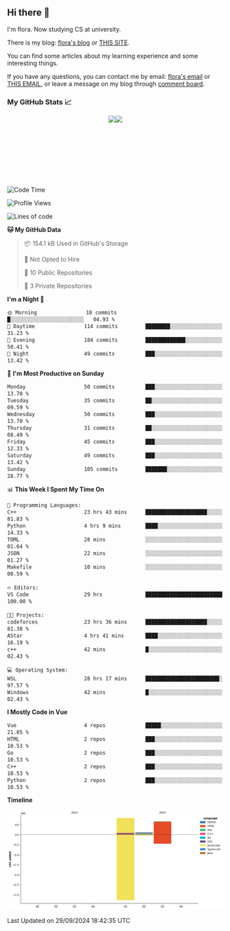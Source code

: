 ## Hi there 👋

I'm flora. Now studying CS at university. 

There is my blog: [flora's blog](https://florae006.github.io/) or [THIS SITE](https://dodolalorc.cn/). 

You can find some articles about my learning experience and some interesting things.

If you have any questions, you can contact me by email: [flora's email](mailto:chenflora124@gmail.com) or [THIS EMAIL](mailto:flora_chen2021@163.com), or leave a message on my blog through [comment board](https://florae006.github.io/comments/).

### My GitHub Stats 📈
<div style="display:flex;flex-direction:row;justify-content:center;">
  <img height="150" class="img" src="https://github-readme-stats.vercel.app/api?username=Florae006&count_private=true&show_icons=true&theme=graywhite&show_owner=true" />
  <img height="150" class="img" src="https://github-readme-stats.vercel.app/api/top-langs/?username=Florae006&layout=compact&theme=graywhite" />
</div>

<!--START_SECTION:waka-->
![Code Time](http://img.shields.io/badge/Code%20Time-318%20hrs%2051%20mins-blue)

![Profile Views](http://img.shields.io/badge/Profile%20Views-0-blue)

![Lines of code](https://img.shields.io/badge/From%20Hello%20World%20I%27ve%20Written-1.6%20million%20lines%20of%20code-blue)

**🐱 My GitHub Data** 

> 📦 154.1 kB Used in GitHub's Storage 
 > 
> 🚫 Not Opted to Hire
 > 
> 📜 10 Public Repositories 
 > 
> 🔑 3 Private Repositories 
 > 
**I'm a Night 🦉** 

```text
🌞 Morning                18 commits          █░░░░░░░░░░░░░░░░░░░░░░░░   04.93 % 
🌆 Daytime                114 commits         ████████░░░░░░░░░░░░░░░░░   31.23 % 
🌃 Evening                184 commits         █████████████░░░░░░░░░░░░   50.41 % 
🌙 Night                  49 commits          ███░░░░░░░░░░░░░░░░░░░░░░   13.42 % 
```
📅 **I'm Most Productive on Sunday** 

```text
Monday                   50 commits          ███░░░░░░░░░░░░░░░░░░░░░░   13.70 % 
Tuesday                  35 commits          ██░░░░░░░░░░░░░░░░░░░░░░░   09.59 % 
Wednesday                50 commits          ███░░░░░░░░░░░░░░░░░░░░░░   13.70 % 
Thursday                 31 commits          ██░░░░░░░░░░░░░░░░░░░░░░░   08.49 % 
Friday                   45 commits          ███░░░░░░░░░░░░░░░░░░░░░░   12.33 % 
Saturday                 49 commits          ███░░░░░░░░░░░░░░░░░░░░░░   13.42 % 
Sunday                   105 commits         ███████░░░░░░░░░░░░░░░░░░   28.77 % 
```


📊 **This Week I Spent My Time On** 

```text
💬 Programming Languages: 
C++                      23 hrs 43 mins      ████████████████████░░░░░   81.83 % 
Python                   4 hrs 9 mins        ████░░░░░░░░░░░░░░░░░░░░░   14.33 % 
TOML                     28 mins             ░░░░░░░░░░░░░░░░░░░░░░░░░   01.64 % 
JSON                     22 mins             ░░░░░░░░░░░░░░░░░░░░░░░░░   01.27 % 
Makefile                 10 mins             ░░░░░░░░░░░░░░░░░░░░░░░░░   00.59 % 

🔥 Editors: 
VS Code                  29 hrs              █████████████████████████   100.00 % 

🐱‍💻 Projects: 
codeforces               23 hrs 36 mins      ████████████████████░░░░░   81.38 % 
AStar                    4 hrs 41 mins       ████░░░░░░░░░░░░░░░░░░░░░   16.19 % 
c++                      42 mins             █░░░░░░░░░░░░░░░░░░░░░░░░   02.43 % 

💻 Operating System: 
WSL                      28 hrs 17 mins      ████████████████████████░   97.57 % 
Windows                  42 mins             █░░░░░░░░░░░░░░░░░░░░░░░░   02.43 % 
```

**I Mostly Code in Vue** 

```text
Vue                      4 repos             █████░░░░░░░░░░░░░░░░░░░░   21.05 % 
HTML                     2 repos             ███░░░░░░░░░░░░░░░░░░░░░░   10.53 % 
Go                       2 repos             ███░░░░░░░░░░░░░░░░░░░░░░   10.53 % 
C++                      2 repos             ███░░░░░░░░░░░░░░░░░░░░░░   10.53 % 
Python                   2 repos             ███░░░░░░░░░░░░░░░░░░░░░░   10.53 % 
```



**Timeline**

![Lines of Code chart](https://raw.githubusercontent.com/Florae006/Florae006/main/assets/bar_graph.png)


 Last Updated on 29/09/2024 18:42:35 UTC
<!--END_SECTION:waka-->

<!--
**Florae006/Florae006** is a ✨ _special_ ✨ repository because its `README.md` (this file) appears on your GitHub profile.

Here are some ideas to get you started:

- 🔭 I’m currently working on ...
- 🌱 I’m currently learning ...
- 👯 I’m looking to collaborate on ...
- 🤔 I’m looking for help with ...
- 💬 Ask me about ...
- 📫 How to reach me: ...
- 😄 Pronouns: ...
- ⚡ Fun fact: ...
  -->
